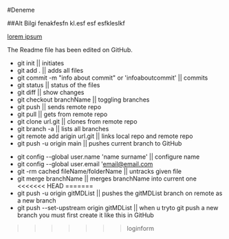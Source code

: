 #Deneme

##Alt Bilgi
fenakfesfn kl.esf
esf
esfkleslkf

[lorem ipsum](http://google.com)

The Readme file has been edited on GitHub.

- git init || initiates 
- git add . || adds all files
- git commit -m "info about commit" or 'infoaboutcommit' || commits
- git status || status of the files 
- git diff || show changes 
- git checkout branchName || toggling branches
- git push  || sends remote repo
- git pull || gets from remote repo 
- git clone url.git || clones from remote repo
- git branch -a || lists all branches
- git remote add arigin url.git || links local repo and remote repo
- git push -u origin main || pushes current branch to GitHub


* git config --global user.name 'name surname' || configure name
* git config --global user.email 'email@email.com
* git -rm cached fileName/folderName || untracks given file 
* git merge branchName || merges branchName into current one
<<<<<<< HEAD
=======
* git push -u origin gitMDList || pushes the gitMDList branch on remote as a new branch
* git push --set-upstream origin gitMDList || when u tryto git push a new branch you must first create it like this in GitHub
>>>>>>> loginform
